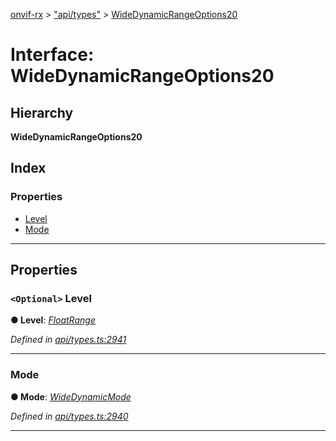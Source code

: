 [onvif-rx](../README.md) > ["api/types"](../modules/_api_types_.md) > [WideDynamicRangeOptions20](../interfaces/_api_types_.widedynamicrangeoptions20.md)

# Interface: WideDynamicRangeOptions20

## Hierarchy

**WideDynamicRangeOptions20**

## Index

### Properties

* [Level](_api_types_.widedynamicrangeoptions20.md#level)
* [Mode](_api_types_.widedynamicrangeoptions20.md#mode)

---

## Properties

<a id="level"></a>

### `<Optional>` Level

**● Level**: *[FloatRange](_api_types_.floatrange.md)*

*Defined in [api/types.ts:2941](https://github.com/patrickmichalina/onvif-rx/blob/034e4d6/src/api/types.ts#L2941)*

___
<a id="mode"></a>

###  Mode

**● Mode**: *[WideDynamicMode](../enums/_api_types_.widedynamicmode.md)*

*Defined in [api/types.ts:2940](https://github.com/patrickmichalina/onvif-rx/blob/034e4d6/src/api/types.ts#L2940)*

___

